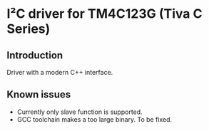 # I²C driver for TM4C123G (Tiva C Series)

## Introduction

Driver with a modern C++ interface.

## Known issues

- Currently only slave function is supported.
- GCC toolchain makes a too large binary. To be fixed.
